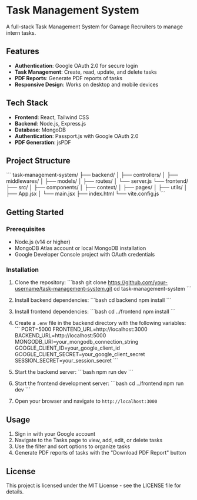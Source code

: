 # Task Management System

A full-stack Task Management System for Gamage Recruiters to manage intern tasks.

## Features

- **Authentication**: Google OAuth 2.0 for secure login
- **Task Management**: Create, read, update, and delete tasks
- **PDF Reports**: Generate PDF reports of tasks
- **Responsive Design**: Works on desktop and mobile devices

## Tech Stack

- **Frontend**: React, Tailwind CSS
- **Backend**: Node.js, Express.js
- **Database**: MongoDB
- **Authentication**: Passport.js with Google OAuth 2.0
- **PDF Generation**: jsPDF

## Project Structure

\`\`\`
task-management-system/
├── backend/
│   ├── controllers/
│   ├── middlewares/
│   ├── models/
│   ├── routes/
│   └── server.js
└── frontend/
    ├── src/
    │   ├── components/
    │   ├── context/
    │   ├── pages/
    │   ├── utils/
    │   ├── App.jsx
    │   └── main.jsx
    ├── index.html
    └── vite.config.js
\`\`\`

## Getting Started

### Prerequisites

- Node.js (v14 or higher)
- MongoDB Atlas account or local MongoDB installation
- Google Developer Console project with OAuth credentials

### Installation

1. Clone the repository:
   \`\`\`bash
   git clone https://github.com/your-username/task-management-system.git
   cd task-management-system
   \`\`\`

2. Install backend dependencies:
   \`\`\`bash
   cd backend
   npm install
   \`\`\`

3. Install frontend dependencies:
   \`\`\`bash
   cd ../frontend
   npm install
   \`\`\`

4. Create a `.env` file in the backend directory with the following variables:
   \`\`\`
   PORT=5000
   FRONTEND_URL=http://localhost:3000
   BACKEND_URL=http://localhost:5000
   MONGODB_URI=your_mongodb_connection_string
   GOOGLE_CLIENT_ID=your_google_client_id
   GOOGLE_CLIENT_SECRET=your_google_client_secret
   SESSION_SECRET=your_session_secret
   \`\`\`

5. Start the backend server:
   \`\`\`bash
   npm run dev
   \`\`\`

6. Start the frontend development server:
   \`\`\`bash
   cd ../frontend
   npm run dev
   \`\`\`

7. Open your browser and navigate to `http://localhost:3000`

## Usage

1. Sign in with your Google account
2. Navigate to the Tasks page to view, add, edit, or delete tasks
3. Use the filter and sort options to organize tasks
4. Generate PDF reports of tasks with the "Download PDF Report" button

## License

This project is licensed under the MIT License - see the LICENSE file for details.
